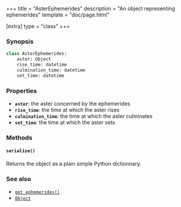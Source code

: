 +++
title = "AsterEphemerides"
description = "An object representing ephemerides"
template = "doc/page.html"

[extra]
type = "class"
+++

### Synopsis

```python
class AsterEphemerides:
    aster: Object
    rise_time: datetime
    culmination_time: datetime
    set_time: datetime
```

### Properties

- **`aster`**: the aster concerned by the ephemerides
- **`rise_time`**: the time at which the aster rises
- **`culmination_time`**: the time at which the aster culminates
- **`set_time`**: the time at which the aster sets

### Methods

#### `serialize()`

Returns the object as a plain simple Python dictionnary.

### See also

- [`get_ephemerides()`](@/lib/doc/1.1/functions/get_ephemerides.md)
- [`Object`](@/lib/doc/1.1/model/Object.md)
